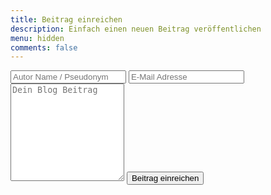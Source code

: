 ```yaml
---
title: Beitrag einreichen
description: Einfach einen neuen Beitrag veröffentlichen
menu: hidden
comments: false
---
```


<form method="POST" action="https://formspree.io/beitrag@relationship-anarchy.org">
  <input type="hidden" name="_language" value="de" />
  <input type="hidden" name="_subject" value="Neuer Blog Beitrag" />
  <input type="hidden" name="_next" value="//relationship-anarchy.org/beitrag-eingereicht" />
  <input type="text" name="autor" placeholder="Autor Name / Pseudonym">
  <input type="email" name="email" placeholder="E-Mail Adresse">
  <textarea rows="10" name="message" placeholder="Dein Blog Beitrag"></textarea>
  <button type="submit">Beitrag einreichen</button>
</form>
